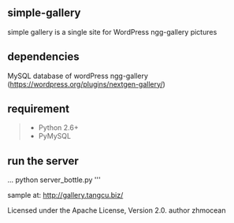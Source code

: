 ## simple-gallery
simple gallery is a single site for WordPress ngg-gallery pictures

## dependencies
MySQL database of wordPress ngg-gallery (https://wordpress.org/plugins/nextgen-gallery/)

## requirement
> * Python 2.6+
> * PyMySQL 

## run the server
...
python server_bottle.py
'''

sample at: http://gallery.tangcu.biz/

Licensed under the Apache License, Version 2.0. author zhmocean
